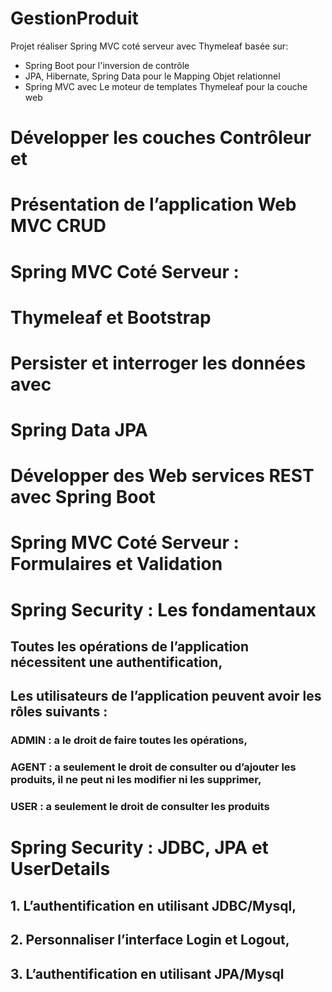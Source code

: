 # GestionProduit
Projet réaliser Spring MVC coté serveur avec Thymeleaf basée sur:
 - Spring Boot pour l'inversion de contrôle
 - JPA, Hibernate, Spring Data pour le Mapping Objet relationnel
 - Spring MVC avec Le moteur de templates Thymeleaf pour la couche web
 
 
 # Développer les couches Contrôleur et
# Présentation de l’application Web MVC CRUD

# Spring MVC Coté Serveur :
# Thymeleaf et Bootstrap

# Persister et interroger les données avec
# Spring Data JPA

# Développer des Web services REST avec Spring Boot

# Spring MVC Coté Serveur : Formulaires et Validation

# Spring Security : Les fondamentaux
## Toutes les opérations de l’application nécessitent une authentification,
## Les utilisateurs de l’application peuvent avoir les rôles suivants :
### ADMIN : a le droit de faire toutes les opérations,
### AGENT : a seulement le droit de consulter ou d’ajouter les produits, il ne peut ni les modifier ni les supprimer,
### USER : a seulement le droit de consulter les produits

# Spring Security : JDBC, JPA et UserDetails
## 1. L’authentification en utilisant JDBC/Mysql,
## 2. Personnaliser l’interface Login et Logout,
## 3. L’authentification en utilisant JPA/Mysql

